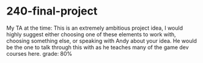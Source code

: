 # 240-final-project
My TA at the time: This is an extremely ambitious project idea, I would highly suggest either choosing one of these elements to work with, choosing something else, or speaking with Andy about your idea. He would be the one to talk through this with as he teaches many of the game dev courses here.
grade: 80% 
